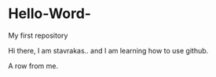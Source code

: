 # Hello-Word-
My first repository

Hi there, I am stavrakas.. and I am learning how to use github.

A row from me.
